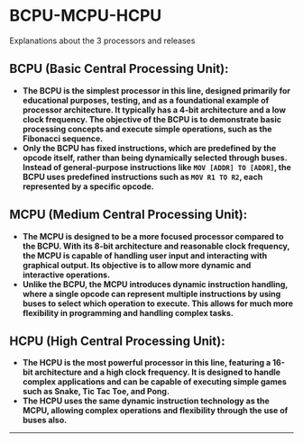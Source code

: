# BCPU-MCPU-HCPU

Explanations about the 3 processors and releases

## BCPU (Basic Central Processing Unit):

- **The BCPU is the simplest processor in this line, designed primarily for educational purposes, testing, and as a foundational example of processor architecture. It typically has a 4-bit architecture and a low clock frequency. The objective of the BCPU is to demonstrate basic processing concepts and execute simple operations, such as the Fibonacci sequence.**
- **Only the BCPU has fixed instructions, which are predefined by the opcode itself, rather than being dynamically selected through buses. Instead of general-purpose instructions like `MOV [ADDR] TO [ADDR]`, the BCPU uses predefined instructions such as `MOV R1 TO R2`, each represented by a specific opcode.**

## MCPU (Medium Central Processing Unit):

- **The MCPU is designed to be a more focused processor compared to the BCPU. With its 8-bit architecture and reasonable clock frequency, the MCPU is capable of handling user input and interacting with graphical output. Its objective is to allow more dynamic and interactive operations.**
- **Unlike the BCPU, the MCPU introduces dynamic instruction handling, where a single opcode can represent multiple instructions by using buses to select which operation to execute. This allows for much more flexibility in programming and handling complex tasks.**

## HCPU (High Central Processing Unit):

- **The HCPU is the most powerful processor in this line, featuring a 16-bit architecture and a high clock frequency. It is designed to handle complex applications and can be capable of executing simple games such as Snake, Tic Tac Toe, and Pong.**
- **The HCPU uses the same dynamic instruction technology as the MCPU, allowing complex operations and flexibility through the use of buses also.**

---

